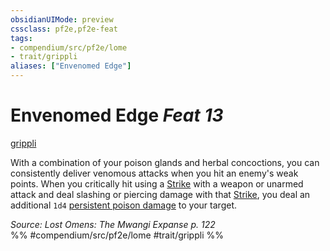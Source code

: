 ```yaml
---
obsidianUIMode: preview
cssclass: pf2e,pf2e-feat
tags:
- compendium/src/pf2e/lome
- trait/grippli
aliases: ["Envenomed Edge"]
---
```

# Envenomed Edge  *Feat 13*  
[grippli](grippli-b2.md "Grippli Ancestry & Heritage Trait")  


With a combination of your poison glands and herbal concoctions, you can consistently deliver venomous attacks when you hit an enemy's weak points. When you critically hit using a [Strike](strike.md) with a weapon or unarmed attack and deal slashing or piercing damage with that [Strike](strike.md), you deal an additional `1d4` [persistent poison damage](conditions.md#Persistent%20Damage) to your target.

*Source: Lost Omens: The Mwangi Expanse p. 122*  
%% #compendium/src/pf2e/lome #trait/grippli %%